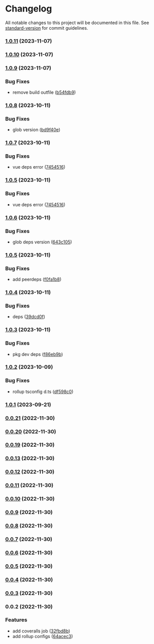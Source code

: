 # Changelog

All notable changes to this project will be documented in this file. See [standard-version](https://github.com/conventional-changelog/standard-version) for commit guidelines.

### [1.0.11](https://github.com/Eyes22798/custom-svg-icon/compare/v1.0.10...v1.0.11) (2023-11-07)

### [1.0.10](https://github.com/Eyes22798/custom-svg-icon/compare/v1.0.9...v1.0.10) (2023-11-07)

### [1.0.9](https://github.com/Eyes22798/custom-svg-icon/compare/v1.0.8...v1.0.9) (2023-11-07)


### Bug Fixes

* remove build outfile ([b54fdb9](https://github.com/Eyes22798/custom-svg-icon/commit/b54fdb93fe9b368d1a4a347a304852d1a558d51c))

### [1.0.8](https://github.com/Eyes22798/custom-svg-icon/compare/v1.0.7...v1.0.8) (2023-10-11)


### Bug Fixes

* glob version ([bd9f40e](https://github.com/Eyes22798/custom-svg-icon/commit/bd9f40e8db7e9b0c3c5b719d4acf5d353e58def7))

### [1.0.7](https://github.com/Eyes22798/custom-svg-icon/compare/v1.0.6...v1.0.7) (2023-10-11)


### Bug Fixes

* vue deps error ([7454516](https://github.com/Eyes22798/custom-svg-icon/commit/74545161e5163b0d2923f002679b6af05795d6ed))

### [1.0.5](https://github.com/Eyes22798/custom-svg-icon/compare/v1.0.6...v1.0.5) (2023-10-11)


### Bug Fixes

* vue deps error ([7454516](https://github.com/Eyes22798/custom-svg-icon/commit/74545161e5163b0d2923f002679b6af05795d6ed))

### [1.0.6](https://github.com/Eyes22798/custom-svg-icon/compare/v1.0.5...v1.0.6) (2023-10-11)


### Bug Fixes

* glob deps version ([643c105](https://github.com/Eyes22798/custom-svg-icon/commit/643c105323aa914bbea09ec240fe01974468ea0f))

### [1.0.5](https://github.com/Eyes22798/custom-svg-icon/compare/v1.0.4...v1.0.5) (2023-10-11)


### Bug Fixes

* add peerdeps ([f0fa1b8](https://github.com/Eyes22798/custom-svg-icon/commit/f0fa1b8b29d2bd049a8ddccb25b7076cb5fff013))

### [1.0.4](https://github.com/Eyes22798/custom-svg-icon/compare/v1.0.3...v1.0.4) (2023-10-11)


### Bug Fixes

* deps ([39dcd0f](https://github.com/Eyes22798/custom-svg-icon/commit/39dcd0f24dcb895d004e56509d96d1e686da1dd4))

### [1.0.3](https://github.com/Eyes22798/custom-svg-icon/compare/v1.0.2...v1.0.3) (2023-10-11)


### Bug Fixes

* pkg dev deps ([f86eb9b](https://github.com/Eyes22798/custom-svg-icon/commit/f86eb9b9331f4ebdf640faaf821590dedbfca08c))

### [1.0.2](https://github.com/Eyes22798/custom-svg-icon/compare/v1.0.1...v1.0.2) (2023-10-09)


### Bug Fixes

* rollup tsconfig d.ts ([df598c0](https://github.com/Eyes22798/custom-svg-icon/commit/df598c0c80c8b41fdf3a57ad1c2da78890fb1190))

### [1.0.1](https://github.com/Eyes22798/custom-svg-icon/compare/v1.0.0...v1.0.1) (2023-09-21)

### [0.0.21](https://github.com/Eyes22798/vue-component-template/compare/v0.0.20...v0.0.21) (2022-11-30)

### [0.0.20](https://github.com/Eyes22798/vue-component-template/compare/v0.0.19...v0.0.20) (2022-11-30)

### [0.0.19](https://github.com/Eyes22798/vue-component-template/compare/v0.0.13...v0.0.19) (2022-11-30)

### [0.0.13](https://github.com/Eyes22798/vue-component-template/compare/v0.0.12...v0.0.13) (2022-11-30)

### [0.0.12](https://github.com/Eyes22798/vue-component-template/compare/v0.0.11...v0.0.12) (2022-11-30)

### [0.0.11](https://github.com/Eyes22798/vue-component-template/compare/v0.0.10...v0.0.11) (2022-11-30)

### [0.0.10](https://github.com/Eyes22798/vue-component-template/compare/v0.0.9...v0.0.10) (2022-11-30)

### [0.0.9](https://github.com/Eyes22798/vue-component-template/compare/v0.0.8...v0.0.9) (2022-11-30)

### [0.0.8](https://github.com/Eyes22798/vue-component-template/compare/v0.0.7...v0.0.8) (2022-11-30)

### [0.0.7](https://github.com/Eyes22798/vue-component-template/compare/v0.0.6...v0.0.7) (2022-11-30)

### [0.0.6](https://github.com/Eyes22798/vue-component-template/compare/v0.0.5...v0.0.6) (2022-11-30)

### [0.0.5](https://github.com/Eyes22798/vue-component-template/compare/v0.0.4...v0.0.5) (2022-11-30)

### [0.0.4](https://github.com/Eyes22798/vue-component-template/compare/v0.0.3...v0.0.4) (2022-11-30)

### [0.0.3](https://github.com/Eyes22798/vue-component-template/compare/v0.0.2...v0.0.3) (2022-11-30)

### 0.0.2 (2022-11-30)


### Features

* add coveralls job ([32fbd8b](https://github.com/Eyes22798/vue-component-template/commit/32fbd8b88ec8e529b291147031297ccc63ba434f))
* add rollup configs ([64acec3](https://github.com/Eyes22798/vue-component-template/commit/64acec32524f9b64e682eb536b15b53608b85524))
